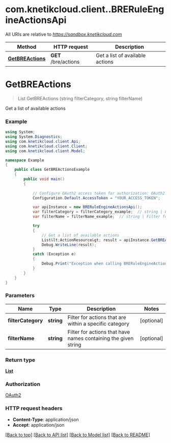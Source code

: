 # com.knetikcloud.client..BRERuleEngineActionsApi

All URIs are relative to *https://sandbox.knetikcloud.com*

Method | HTTP request | Description
------------- | ------------- | -------------
[**GetBREActions**](BRERuleEngineActionsApi.md#getbreactions) | **GET** /bre/actions | Get a list of available actions


<a name="getbreactions"></a>
# **GetBREActions**
> List<ActionResource> GetBREActions (string filterCategory, string filterName)

Get a list of available actions

### Example
```csharp
using System;
using System.Diagnostics;
using com.knetikcloud.client.Api;
using com.knetikcloud.client.Client;
using com.knetikcloud.client.Model;

namespace Example
{
    public class GetBREActionsExample
    {
        public void main()
        {
            
            // Configure OAuth2 access token for authorization: OAuth2
            Configuration.Default.AccessToken = "YOUR_ACCESS_TOKEN";

            var apiInstance = new BRERuleEngineActionsApi();
            var filterCategory = filterCategory_example;  // string | Filter for actions that are within a specific category (optional) 
            var filterName = filterName_example;  // string | Filter for actions that have names containing the given string (optional) 

            try
            {
                // Get a list of available actions
                List&lt;ActionResource&gt; result = apiInstance.GetBREActions(filterCategory, filterName);
                Debug.WriteLine(result);
            }
            catch (Exception e)
            {
                Debug.Print("Exception when calling BRERuleEngineActionsApi.GetBREActions: " + e.Message );
            }
        }
    }
}
```

### Parameters

Name | Type | Description  | Notes
------------- | ------------- | ------------- | -------------
 **filterCategory** | **string**| Filter for actions that are within a specific category | [optional] 
 **filterName** | **string**| Filter for actions that have names containing the given string | [optional] 

### Return type

[**List<ActionResource>**](ActionResource.md)

### Authorization

[OAuth2](../README.md#OAuth2)

### HTTP request headers

 - **Content-Type**: application/json
 - **Accept**: application/json

[[Back to top]](#) [[Back to API list]](../README.md#documentation-for-api-endpoints) [[Back to Model list]](../README.md#documentation-for-models) [[Back to README]](../README.md)


